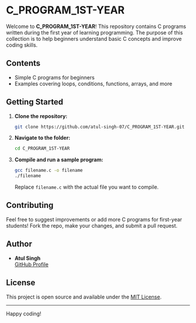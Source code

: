# C_PROGRAM_1ST-YEAR

Welcome to **C_PROGRAM_1ST-YEAR**! This repository contains C programs written during the first year of learning programming. The purpose of this collection is to help beginners understand basic C concepts and improve coding skills.

## Contents

- Simple C programs for beginners
- Examples covering loops, conditions, functions, arrays, and more

## Getting Started

1. **Clone the repository:**
   ```bash
   git clone https://github.com/atul-singh-07/C_PROGRAM_1ST-YEAR.git
   ```
2. **Navigate to the folder:**
   ```bash
   cd C_PROGRAM_1ST-YEAR
   ```
3. **Compile and run a sample program:**
   ```bash
   gcc filename.c -o filename
   ./filename
   ```
   Replace `filename.c` with the actual file you want to compile.

## Contributing

Feel free to suggest improvements or add more C programs for first-year students! Fork the repo, make your changes, and submit a pull request.

## Author

- **Atul Singh**  
  [GitHub Profile](https://github.com/atul-singh-07)

## License

This project is open source and available under the [MIT License](LICENSE).

---

Happy coding!

